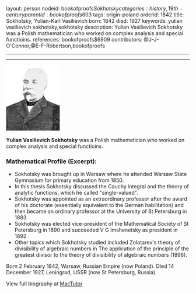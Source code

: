layout: person
nodeid: bookofproofs$Sokhotsky
categories: history,19th-century
parentid: bookofproofs$603
tags: origin-poland
orderid: 1842
title: Sokhotsky, Yulian-Karl Vasilievich
born: 1842
died: 1927
keywords: yulian vasilievich sokhotsky,sokhotsky
description: Yulian Vasilievich Sokhotsky was a Polish mathematician who worked on complex analysis and special functioins.
references: bookofproofs$6909
contributors: @J-J-O'Connor,@E-F-Robertson,bookofproofs

---



---

![Sokhotsky.jpg](https://github.com/bookofproofs/bookofproofs.github.io/blob/main/_sources/_assets/images/portraits/Sokhotsky.jpg?raw=true)

**Yulian Vasilievich Sokhotsky** was a Polish mathematician who worked on complex analysis and special functioins.

### Mathematical Profile (Excerpt):
* Sokhotsky was brought up in Warsaw where he attended Warsaw State Gymnasium for primary education from 1850.
* In this thesis Sokhotsky discussed the Cauchy integral and the theory of analytic functions, which he called "single-valued".
* Sokhotsky was appointed as an extraordinary professor after the award of his doctorate (essentially equivalent to the German habilitation) and then became an ordinary professor at the University of St Petersburg in 1883.
* Sokhotsky was elected vice-president of the Mathematical Society of St Petersburg in 1890 and succeeded V G Imshenetsky as president in 1892.
* Other topics which Sokhotsky studied included Zolotarev's theory of divisibility of algebraic numbers in The application of the principle of the greatest divisor to the theory of divisibility of algebraic numbers (1898).

Born 2 February 1842, Warsaw, Russian Empire (now Poland). Died 14 December 1927, Leningrad, USSR (now St Petersburg, Russia).

View full biography at [MacTutor](https://mathshistory.st-andrews.ac.uk/Biographies/Sokhotsky/)
